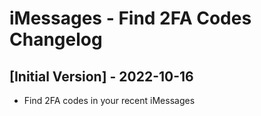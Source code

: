 # iMessages - Find 2FA Codes Changelog

## [Initial Version] - 2022-10-16

- Find 2FA codes in your recent iMessages
